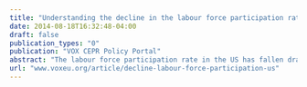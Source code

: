 ```yaml
---
title: "Understanding the decline in the labour force participation rate in the United States"
date: 2014-08-18T16:32:48-04:00
draft: false
publication_types: "0"
publication: "VOX CEPR Policy Portal"
abstract: "The labour force participation rate in the US has fallen dramatically since 2007. This column traces this decline to three main factors: the ageing of the population, cyclical effects from the Great Recession, and an unexplained portion, which might be due to pre-existing trends unrelated to the first two. Of these three, the ageing of the population plays the largest role since it is responsible for half of the decline. Taken together, these factors suggest a roughly stable participation rate in the short-term, followed by a longer-term decline as the baby boomers continue to age. However, policy can play a meaningful role in mitigating this trend."
url: "www.voxeu.org/article/decline-labour-force-participation-us"
---
```


